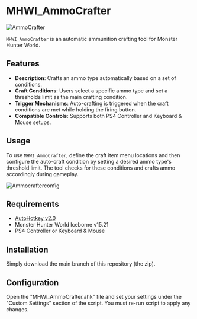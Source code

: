 # MHWI_AmmoCrafter 
![AmmoCrafter](https://github.com/LucianoCirino/MHWI_AmmoCrafter/assets/112517630/9e79061b-e767-437c-b135-282802769692)

`MHWI_AmmoCrafter` is an automatic  ammunition crafting tool for Monster Hunter World.

## Features
- **Description**: Crafts an ammo type automatically based on a set of conditions.
- **Craft Conditions**: Users select a specific ammo type and set a thresholds limit as the main crafting condition.
- **Trigger Mechanisms**: Auto-crafting is triggered when the craft conditions are met while holding the firing button.
- **Compatible Controls**: Supports both PS4 Controller and Keyboard & Mouse setups.

## Usage
To use `MHWI_AmmoCrafter`, define the craft item menu locations and then configure the auto-craft condition by setting a desired ammo type's threshold limit. The tool checks for these conditions and crafts ammo accordingly during gameplay.

![Ammocrafterconfig](https://github.com/LucianoCirino/MHWI_AmmoCrafter/assets/112517630/add0a3e0-221a-47dd-a73f-792d235002c2)

## Requirements
- [AutoHotkey v2.0](https://www.autohotkey.com/)
- Monster Hunter World Iceborne v15.21
- PS4 Controller or Keyboard & Mouse

## Installation
Simply download the main branch of this repository (the zip).

## Configuration
Open the "MHWI_AmmoCrafter.ahk" file and set your settings under the "Custom Settings" section of the script. You must re-run script to apply any changes.
